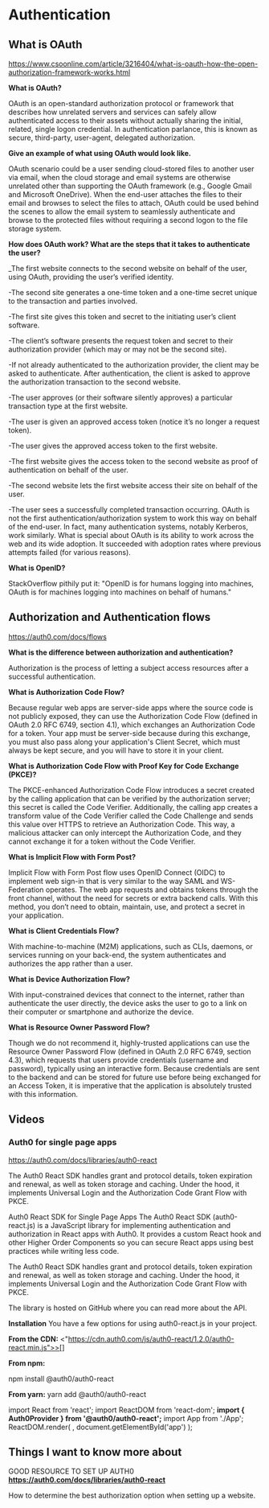 # Authentication

## What is OAuth

<https://www.csoonline.com/article/3216404/what-is-oauth-how-the-open-authorization-framework-works.html>

**What is OAuth?**

OAuth is an open-standard authorization protocol or framework that describes how unrelated servers and services can safely allow authenticated access to their assets without actually sharing the initial, related, single logon credential. In authentication parlance, this is known as secure, third-party, user-agent, delegated authorization.

**Give an example of what using OAuth would look like.**

OAuth scenario could be a user sending cloud-stored files to another user via email, when the cloud storage and email systems are otherwise unrelated other than supporting the OAuth framework (e.g., Google Gmail and Microsoft OneDrive). When the end-user attaches the files to their email and browses to select the files to attach, OAuth could be used behind the scenes to allow the email system to seamlessly authenticate and browse to the protected files without requiring a second logon to the file storage system.

**How does OAuth work? What are the steps that it takes to authenticate the user?**

_The first website connects to the second website on behalf of the user, using OAuth, providing the user’s verified identity.

-The second site generates a one-time token and a one-time secret unique to the transaction and parties involved.

-The first site gives this token and secret to the initiating user’s client software.

-The client’s software presents the request token and secret to their authorization provider (which may or may not be the second site).

-If not already authenticated to the authorization provider, the client may be asked to authenticate. After authentication, the client is asked to approve the authorization transaction to the second website.

-The user approves (or their software silently approves) a particular transaction type at the first website.

-The user is given an approved access token (notice it’s no longer a request token).

-The user gives the approved access token to the first website.

-The first website gives the access token to the second website as proof of authentication on behalf of the user.

-The second website lets the first website access their site on behalf of the user.

-The user sees a successfully completed transaction occurring.
OAuth is not the first authentication/authorization system to work this way on behalf of the end-user. In fact, many authentication systems, notably Kerberos, work similarly. What is special about OAuth is its ability to work across the web and its wide adoption. It succeeded with adoption rates where previous attempts failed (for various reasons).


**What is OpenID?**

StackOverflow pithily put it: "OpenID is for humans logging into machines, OAuth is for machines logging into machines on behalf of humans."

## Authorization and Authentication flows

<https://auth0.com/docs/flows>

**What is the difference between authorization and authentication?**

Authorization is the process of letting a subject access resources after a successful authentication.

**What is Authorization Code Flow?**

Because regular web apps are server-side apps where the source code is not publicly exposed, they can use the Authorization Code Flow (defined in OAuth 2.0 RFC 6749, section 4.1), which exchanges an Authorization Code for a token. Your app must be server-side because during this exchange, you must also pass along your application's Client Secret, which must always be kept secure, and you will have to store it in your client.

**What is Authorization Code Flow with Proof Key for Code Exchange (PKCE)?**

The PKCE-enhanced Authorization Code Flow introduces a secret created by the calling application that can be verified by the authorization server; this secret is called the Code Verifier. Additionally, the calling app creates a transform value of the Code Verifier called the Code Challenge and sends this value over HTTPS to retrieve an Authorization Code. This way, a malicious attacker can only intercept the Authorization Code, and they cannot exchange it for a token without the Code Verifier.

**What is Implicit Flow with Form Post?**

Implicit Flow with Form Post flow uses OpenID Connect (OIDC) to implement web sign-in that is very similar to the way SAML and WS-Federation operates. The web app requests and obtains tokens through the front channel, without the need for secrets or extra backend calls. With this method, you don’t need to obtain, maintain, use, and protect a secret in your application.

**What is Client Credentials Flow?**

With machine-to-machine (M2M) applications, such as CLIs, daemons, or services running on your back-end, the system authenticates and authorizes the app rather than a user.

**What is Device Authorization Flow?**

With input-constrained devices that connect to the internet, rather than authenticate the user directly, the device asks the user to go to a link on their computer or smartphone and authorize the device.

**What is Resource Owner Password Flow?**

Though we do not recommend it, highly-trusted applications can use the Resource Owner Password Flow (defined in OAuth 2.0 RFC 6749, section 4.3), which requests that users provide credentials (username and password), typically using an interactive form. Because credentials are sent to the backend and can be stored for future use before being exchanged for an Access Token, it is imperative that the application is absolutely trusted with this information.

## Videos

### Auth0 for single page apps

<https://auth0.com/docs/libraries/auth0-react>

The Auth0 React SDK handles grant and protocol details, token expiration and renewal, as well as token storage and caching. Under the hood, it implements Universal Login and the Authorization Code Grant Flow with PKCE.


Auth0 React SDK for Single Page Apps
The Auth0 React SDK (auth0-react.js) is a JavaScript library for implementing authentication and authorization in React apps with Auth0. It provides a custom React hook and other Higher Order Components so you can secure React apps using best practices while writing less code.

The Auth0 React SDK handles grant and protocol details, token expiration and renewal, as well as token storage and caching. Under the hood, it implements Universal Login and the Authorization Code Grant Flow with PKCE.

The library is hosted on GitHub where you can read more about the API.

**Installation**
You have a few options for using auth0-react.js in your project.

**From the CDN:** <"https://cdn.auth0.com/js/auth0-react/1.2.0/auth0-react.min.js">>[</script>]

**From npm:**

npm install @auth0/auth0-react

**From yarn:** yarn add @auth0/auth0-react

import React from 'react';
    import ReactDOM from 'react-dom';
    **import { Auth0Provider } from '@auth0/auth0-react';**
    import App from './App';
    ReactDOM.render(
      <Auth0Provider
        domain="YOUR_DOMAIN"
        clientId="YOUR_CLIENT_ID"
        redirectUri={window.location.origin}
    >
      <App />
    </Auth0Provider>,
    document.getElementById('app')
 );

## Things I want to know more about

GOOD RESOURCE TO SET UP AUTH0
**<https://auth0.com/docs/libraries/auth0-react>**

How to determine the best authorization option when setting up a website.
